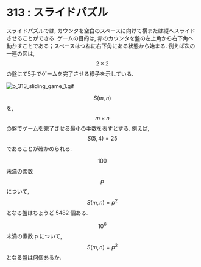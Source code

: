 # 313 : スライドパズル

スライドパズルでは, カウンタを空白のスペースに向けて横または縦へスライドさせることができる. ゲームの目的は, 赤のカウンタを盤の左上角から右下角へ動かすことである；スペースはつねに右下角にある状態から始まる. 例えば次の一連の図は, $$2×2$$の盤にて5手でゲームを完了させる様子を示している.

![p\_313\_sliding\_game\_1.gif](https://web.archive.org/web/20161030030348im_/http://projecteuler.net/project/images/p_313_sliding_game_1.gif)

$$S(m,n)$$を,$$m×n$$の盤でゲームを完了させる最小の手数を表すとする. 例えば,$$S(5,4) = 25$$であることが確かめられる.

$$100$$未満の素数$$p$$について,$$S(m,n)=p^2$$となる盤はちょうど 5482 個ある.

$$10^6$$未満の素数 p について,$$S(m,n)=p^2$$となる盤は何個あるか.

